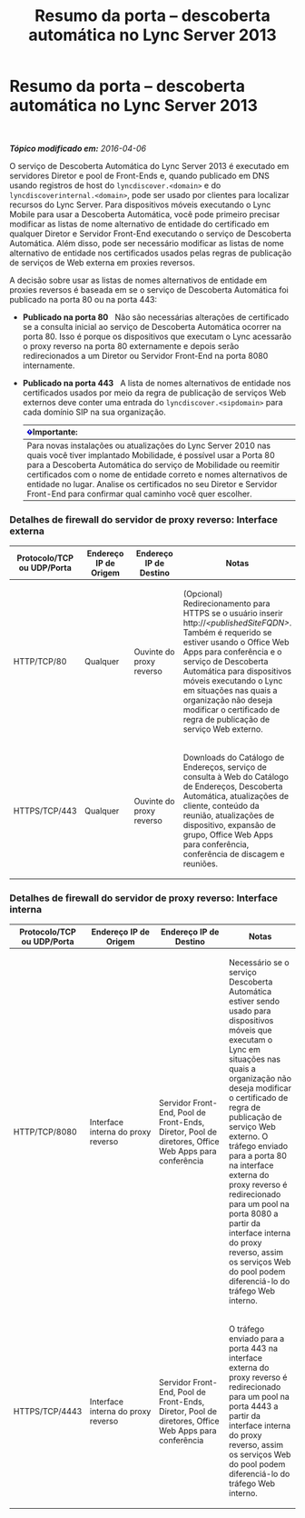 ﻿---
title: Resumo da porta – descoberta automática no Lync Server 2013
TOCTitle: Resumo da porta – descoberta automática no Lync Server 2013
ms:assetid: 8bd16363-5e18-4e4b-be99-b3e6457b4c99
ms:mtpsurl: https://technet.microsoft.com/pt-br/library/JJ945642(v=OCS.15)
ms:contentKeyID: 52057675
ms.date: 05/19/2016
mtps_version: v=OCS.15
ms.translationtype: HT
---

# Resumo da porta – descoberta automática no Lync Server 2013

 

_**Tópico modificado em:** 2016-04-06_

O serviço de Descoberta Automática do Lync Server 2013 é executado em servidores Diretor e pool de Front-Ends e, quando publicado em DNS usando registros de host do `lyncdiscover.<domain>` e do `lyncdiscoverinternal.<domain>`, pode ser usado por clientes para localizar recursos do Lync Server. Para dispositivos móveis executando o Lync Mobile para usar a Descoberta Automática, você pode primeiro precisar modificar as listas de nome alternativo de entidade do certificado em qualquer Diretor e Servidor Front-End executando o serviço de Descoberta Automática. Além disso, pode ser necessário modificar as listas de nome alternativo de entidade nos certificados usados pelas regras de publicação de serviços de Web externa em proxies reversos.

A decisão sobre usar as listas de nomes alternativos de entidade em proxies reversos é baseada em se o serviço de Descoberta Automática foi publicado na porta 80 ou na porta 443:

  - **Publicado na porta 80**   Não são necessárias alterações de certificado se a consulta inicial ao serviço de Descoberta Automática ocorrer na porta 80. Isso é porque os dispositivos que executam o Lync acessarão o proxy reverso na porta 80 externamente e depois serão redirecionados a um Diretor ou Servidor Front-End na porta 8080 internamente.

  - **Publicado na porta 443**   A lista de nomes alternativos de entidade nos certificados usados por meio da regra de publicação de serviços Web externos deve conter uma entrada do `lyncdiscover.<sipdomain>` para cada domínio SIP na sua organização.
    
    <table>
    <thead>
    <tr class="header">
    <th><img src="images/Gg425939.important(OCS.15).gif" title="important" alt="important" />Importante:</th>
    </tr>
    </thead>
    <tbody>
    <tr class="odd">
    <td>Para novas instalações ou atualizações do Lync Server 2010 nas quais você tiver implantado Mobilidade, é possível usar a Porta 80 para a Descoberta Automática do serviço de Mobilidade ou reemitir certificados com o nome de entidade correto e nomes alternativos de entidade no lugar. Analise os certificados no seu Diretor e Servidor Front-End para confirmar qual caminho você quer escolher.</td>
    </tr>
    </tbody>
    </table>


### Detalhes de firewall do servidor de proxy reverso: Interface externa

<table>
<colgroup>
<col style="width: 25%" />
<col style="width: 25%" />
<col style="width: 25%" />
<col style="width: 25%" />
</colgroup>
<thead>
<tr class="header">
<th>Protocolo/TCP ou UDP/Porta</th>
<th>Endereço IP de Origem</th>
<th>Endereço IP de Destino</th>
<th>Notas</th>
</tr>
</thead>
<tbody>
<tr class="odd">
<td><p>HTTP/TCP/80</p></td>
<td><p>Qualquer</p></td>
<td><p>Ouvinte do proxy reverso</p></td>
<td><p>(Opcional) Redirecionamento para HTTPS se o usuário inserir http://<em>&lt;publishedSiteFQDN&gt;</em>. Também é requerido se estiver usando o Office Web Apps para conferência e o serviço de Descoberta Automática para dispositivos móveis executando o Lync em situações nas quais a organização não deseja modificar o certificado de regra de publicação de serviço Web externo.</p></td>
</tr>
<tr class="even">
<td><p>HTTPS/TCP/443</p></td>
<td><p>Qualquer</p></td>
<td><p>Ouvinte do proxy reverso</p></td>
<td><p>Downloads do Catálogo de Endereços, serviço de consulta à Web do Catálogo de Endereços, Descoberta Automática, atualizações de cliente, conteúdo da reunião, atualizações de dispositivo, expansão de grupo, Office Web Apps para conferência, conferência de discagem e reuniões.</p></td>
</tr>
</tbody>
</table>


### Detalhes de firewall do servidor de proxy reverso: Interface interna

<table>
<colgroup>
<col style="width: 25%" />
<col style="width: 25%" />
<col style="width: 25%" />
<col style="width: 25%" />
</colgroup>
<thead>
<tr class="header">
<th>Protocolo/TCP ou UDP/Porta</th>
<th>Endereço IP de Origem</th>
<th>Endereço IP de Destino</th>
<th>Notas</th>
</tr>
</thead>
<tbody>
<tr class="odd">
<td><p>HTTP/TCP/8080</p></td>
<td><p>Interface interna do proxy reverso</p></td>
<td><p>Servidor Front-End, Pool de Front-Ends, Diretor, Pool de diretores, Office Web Apps para conferência</p></td>
<td><p>Necessário se o serviço Descoberta Automática estiver sendo usado para dispositivos móveis que executam o Lync em situações nas quais a organização não deseja modificar o certificado de regra de publicação de serviço Web externo. O tráfego enviado para a porta 80 na interface externa do proxy reverso é redirecionado para um pool na porta 8080 a partir da interface interna do proxy reverso, assim os serviços Web do pool podem diferenciá-lo do tráfego Web interno.</p></td>
</tr>
<tr class="even">
<td><p>HTTPS/TCP/4443</p></td>
<td><p>Interface interna do proxy reverso</p></td>
<td><p>Servidor Front-End, Pool de Front-Ends, Diretor, Pool de diretores, Office Web Apps para conferência</p></td>
<td><p>O tráfego enviado para a porta 443 na interface externa do proxy reverso é redirecionado para um pool na porta 4443 a partir da interface interna do proxy reverso, assim os serviços Web do pool podem diferenciá-lo do tráfego Web interno.</p></td>
</tr>
</tbody>
</table>

